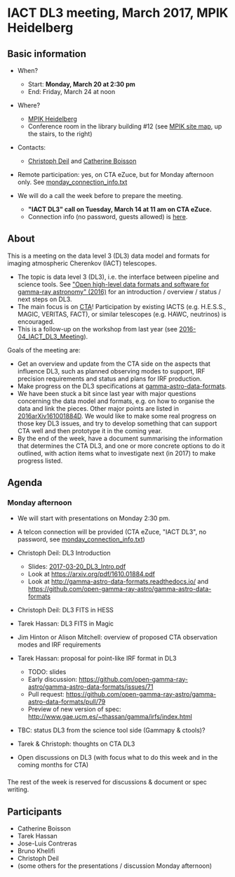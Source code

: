 # IACT DL3 meeting, March 2017, MPIK Heidelberg

## Basic information

* When?
  * Start: **Monday, March 20 at 2:30 pm**
  * End: Friday, March 24 at noon
* Where? 
  * [MPIK Heidelberg](https://www.mpi-hd.mpg.de/mpi/en/start/)
  *  Conference room  in the library building #12 (see [MPIK site map](https://www.mpi-hd.mpg.de/mpi/en/contact/access-and-site-map/), up the stairs, to the right)

* Contacts:
  * [Christoph Deil](https://github.com/cdeil) and [Catherine Boisson](https://github.com/cboisson)
* Remote participation: yes, on CTA eZuce, but for Monday afternoon only. See  [monday_connection_info.txt](monday_connection_info.txt)
* We will do a call the week before to prepare the meeting.
  * **"IACT DL3" call on Tuesday, March 14 at 11 am on CTA eZuce.**
  * Connection info (no password, guests allowed) is [here](planning_call_connection_info.txt).

## About

This is a meeting on the data level 3 (DL3) data model and formats for imaging atmospheric Cherenkov (IACT) telescopes.

* The topic is data level 3 (DL3), i.e. the interface between pipeline and science tools. See ["Open high-level data formats and software for gamma-ray
astronomy" (2016)](http://adsabs.harvard.edu/abs/2016arXiv161001884D) for an introduction / overview / status / next steps on DL3.
* The main focus is on [CTA](https://www.cta-observatory.org/)! Participation by existing IACTS (e.g. H.E.S.S., MAGIC, VERITAS, FACT), or similar telescopes (e.g. HAWC, neutrinos) is encouraged.
* This is a follow-up on the workshop from last year (see [2016-04_IACT_DL3_Meeting](https://github.com/open-gamma-ray-astro/2016-04_IACT_DL3_Meeting)).

Goals of the meeting are:

* Get an overview and update from the CTA side on the aspects that influence DL3, such as planned observing modes to support, IRF precision requirements and status and plans for IRF production.
* Make progress on the DL3 specifications at [gamma-astro-data-formats](http://gamma-astro-data-formats.readthedocs.io/).
* We have been stuck a bit since last year with major questions concerning
  the data model and formats, e.g. on how to organise the data and link the pieces. Other major points are listed in [2016arXiv161001884D](http://adsabs.harvard.edu/abs/2016arXiv161001884D).
  We would like to make some real progress on those key DL3 issues, and try
  to develop something that can support CTA well and then prototype it in the coming year.
* By the end of the week, have a document summarising the information that determines the CTA DL3, and one or more concrete options to do it outlined, with action items what to investigate next (in 2017) to make progress listed.

## Agenda

### Monday afternoon

* We will start with presentations on Monday 2:30 pm.
* A telcon connection will be provided (CTA eZuce, "IACT DL3", no password, see [monday_connection_info.txt](monday_connection_info.txt))

* Christoph Deil: DL3 Introduction
  * Slides: [2017-03-20_DL3_Intro.pdf](2017-03-20_DL3_Intro.pdf)
  * Look at https://arxiv.org/pdf/1610.01884.pdf
  * Look at http://gamma-astro-data-formats.readthedocs.io/ and https://github.com/open-gamma-ray-astro/gamma-astro-data-formats
* Christoph Deil: DL3 FITS in HESS
* Tarek Hassan: DL3 FITS in Magic
* Jim Hinton or Alison Mitchell: overview of proposed CTA observation modes and IRF requirements
* Tarek Hassan: proposal for point-like IRF format in DL3
  * TODO: slides
  * Early discussion: https://github.com/open-gamma-ray-astro/gamma-astro-data-formats/issues/71
  * Pull request: https://github.com/open-gamma-ray-astro/gamma-astro-data-formats/pull/79
  * Preview of new version of spec: http://www.gae.ucm.es/~thassan/gamma/irfs/index.html
* TBC: status DL3 from the science tool side (Gammapy & ctools)?
* Tarek & Christoph: thoughts on CTA DL3
* Open discussions on DL3 (with focus what to do this week and in the coming months for CTA)

###

The rest of the week is reserved for discussions & document or spec writing.

## Participants

* Catherine Boisson
* Tarek Hassan
* Jose-Luis Contreras
* Bruno Khelifi
* Christoph Deil
* (some others for the presentations / discussion Monday afternoon)

